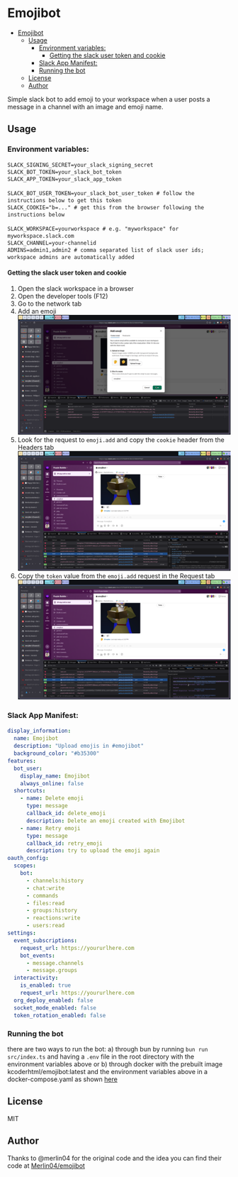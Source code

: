 # Emojibot

- [Emojibot](#emojibot)
  - [Usage](#usage)
    - [Environment variables:](#environment-variables)
      - [Getting the slack user token and cookie](#getting-the-slack-user-token-and-cookie)
    - [Slack App Manifest:](#slack-app-manifest)
    - [Running the bot](#running-the-bot)
  - [License](#license)
  - [Author](#author)

Simple slack bot to add emoji to your workspace when a user posts a message in a channel with an image and emoji name.

## Usage
### Environment variables:
```env
SLACK_SIGNING_SECRET=your_slack_signing_secret
SLACK_BOT_TOKEN=your_slack_bot_token
SLACK_APP_TOKEN=your_slack_app_token

SLACK_BOT_USER_TOKEN=your_slack_bot_user_token # follow the instructions below to get this token
SLACK_COOKIE="b=..." # get this from the browser following the instructions below

SLACK_WORKSPACE=yourworkspace # e.g. "myworkspace" for myworkspace.slack.com
SLACK_CHANNEL=your-channelid
ADMINS=admin1,admin2 # comma separated list of slack user ids; workspace admins are automatically added
```
#### Getting the slack user token and cookie
1. Open the slack workspace in a browser
2. Open the developer tools (F12)
3. Go to the network tab
4. Add an emoji
![emoji-creation](.github/images/emoji-creation.png)
5. Look for the request to `emoji.add` and copy the `cookie` header from the Headers tab
![cookie](.github/images/cookie.png)
6. Copy the `token` value from the `emoji.add` request in the Request tab
![token](.github/images/token.png)



### Slack App Manifest:
```yaml
display_information:
  name: Emojibot
  description: "Upload emojis in #emojibot"
  background_color: "#b35300"
features:
  bot_user:
    display_name: Emojibot
    always_online: false
  shortcuts:
    - name: Delete emoji
      type: message
      callback_id: delete_emoji
      description: Delete an emoji created with Emojibot
    - name: Retry emoji
      type: message
      callback_id: retry_emoji
      description: try to upload the emoji again
oauth_config:
  scopes:
    bot:
      - channels:history
      - chat:write
      - commands
      - files:read
      - groups:history
      - reactions:write
      - users:read
settings:
  event_subscriptions:
    request_url: https://yoururlhere.com
    bot_events:
      - message.channels
      - message.groups
  interactivity:
    is_enabled: true
    request_url: https://yoururlhere.com
  org_deploy_enabled: false
  socket_mode_enabled: false
  token_rotation_enabled: false
```

### Running the bot

there are two ways to run the bot:
a) through bun by running `bun run src/index.ts` and having a `.env` file in the root directory with the environment variables above or
b) through docker with the prebuilt image kcoderhtml/emojibot:latest and the environment variables above in a docker-compose.yaml as shown [here](docker-compose.yaml)

## License
MIT

## Author
Thanks to @merlin04 for the original code and the idea you can find their code at [Merlin04/emojibot](https://github.com/Merlin04/emojibot)